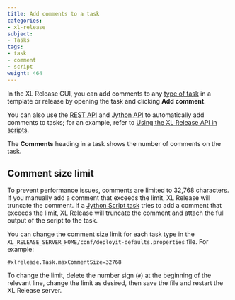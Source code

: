 ```yaml
---
title: Add comments to a task
categories:
- xl-release
subject:
- Tasks
tags:
- task
- comment
- script
weight: 464
---
```


In the XL Release GUI, you can add comments to any [type of task](/xl-release/concept/types-of-tasks-in-xl-release.html) in a template or release by opening the task and clicking **Add comment**.

You can also use the [REST API](/xl-release/latest/rest-api/index.html) and [Jython API](/jython-docs/#!/xl-release/4.8.x/) to automatically add comments to tasks; for an example, refer to [Using the XL Release API in scripts](/xl-release/how-to/using-the-xl-release-api-in-scripts.html).

The **Comments** heading in a task shows the number of comments on the task.

## Comment size limit

To prevent performance issues, comments are limited to 32,768 characters. If you manually add a comment that exceeds the limit, XL Release will truncate the comment. If a [Jython Script task](/xl-release/how-to/create-a-jython-script-task.html) tries to add a comment that exceeds the limit, XL Release will truncate the comment and attach the full output of the script to the task.

You can change the comment size limit for each task type in the `XL_RELEASE_SERVER_HOME/conf/deployit-defaults.properties` file. For example:

    #xlrelease.Task.maxCommentSize=32768

To change the limit, delete the number sign (`#`) at the beginning of the relevant line, change the limit as desired, then save the file and restart the XL Release server.
